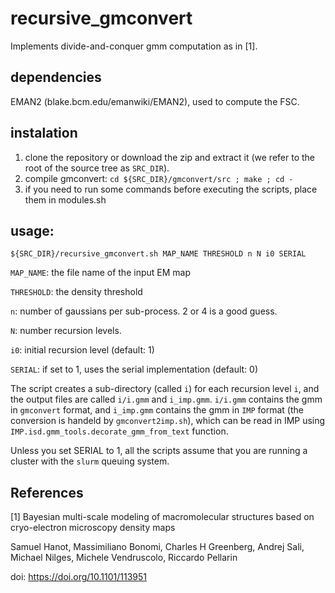 # recursive_gmconvert

Implements divide-and-conquer gmm computation as in [1].

## dependencies

EMAN2 (blake.bcm.edu/emanwiki/EMAN2), used to compute the FSC.

## instalation

1. clone the repository or download the zip and extract it (we refer to the root of the source tree as `SRC_DIR`).
2. compile gmconvert: `cd ${SRC_DIR}/gmconvert/src ; make ; cd -`
3. if you need to run some commands before executing the scripts, place them in modules.sh

## usage:
```
${SRC_DIR}/recursive_gmconvert.sh MAP_NAME THRESHOLD n N i0 SERIAL
```

`MAP_NAME`: the file name of the input EM map

`THRESHOLD`: the density threshold

`n`: number of gaussians per sub-process. 2 or 4 is a good guess.

`N`: number recursion levels.

`i0`: initial recursion level (default: 1)

`SERIAL`: if set to 1, uses the serial implementation (default: 0)

The script creates a sub-directory (called `i`) for each recursion level `i`, and the output files are called `i/i.gmm` and `i_imp.gmm`.
`i/i.gmm` contains the gmm in `gmconvert` format, and `i_imp.gmm` contains the gmm in `IMP` format (the conversion is handeld by `gmconvert2imp.sh`), which can be read in IMP using `IMP.isd.gmm_tools.decorate_gmm_from_text` function.

Unless you set SERIAL to 1, all the scripts assume that you are running a cluster with the `slurm` queuing system.

## References

[1] Bayesian multi-scale modeling of macromolecular structures based on cryo-electron microscopy density maps

Samuel Hanot, Massimiliano Bonomi, Charles H Greenberg, Andrej Sali, Michael Nilges, Michele Vendruscolo, Riccardo Pellarin

doi: https://doi.org/10.1101/113951
